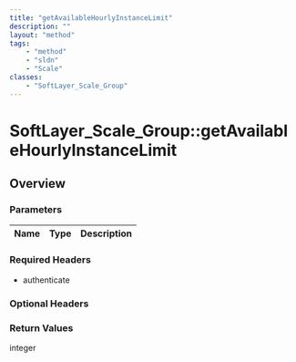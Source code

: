 ```yaml
---
title: "getAvailableHourlyInstanceLimit"
description: ""
layout: "method"
tags:
    - "method"
    - "sldn"
    - "Scale"
classes:
    - "SoftLayer_Scale_Group"
---
```

# SoftLayer_Scale_Group::getAvailableHourlyInstanceLimit
## Overview 


### Parameters 
|Name | Type | Description |
| --- | --- | --- |


### Required Headers
* authenticate

### Optional Headers

### Return Values
integer

